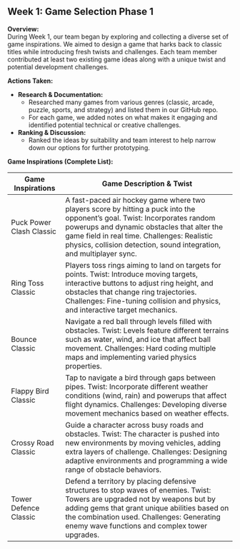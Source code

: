 ## Week 1: Game Selection Phase 1

**Overview:**  
During Week 1, our team began by exploring and collecting a diverse set of game inspirations. We aimed to design a game that harks back to classic titles while introducing fresh twists and challenges. Each team member contributed at least two existing game ideas along with a unique twist and potential development challenges.

**Actions Taken:**  
- **Research & Documentation:**  
  - Researched many games from various genres (classic, arcade, puzzle, sports, and strategy) and listed them in our GitHub repo.  
  - For each game, we added notes on what makes it engaging and identified potential technical or creative challenges.
- **Ranking & Discussion:**  
  - Ranked the ideas by suitability and team interest to help narrow down our options for further prototyping.

**Game Inspirations (Complete List):**

|Game Inspirations        |Game Description & Twist                                                                                                                                                                                                                                                                        |
|-------------------------|------------------------------------------------------------------------------------------------------------------------------------------------------------------------------------------------------------------------------------------------------------------------------------------------|
|Puck Power Clash Classic | A fast-paced air hockey game where two players score by hitting a puck into the opponent’s goal. Twist: Incorporates random powerups and dynamic obstacles that alter the game field in real time. Challenges: Realistic physics, collision detection, sound integration, and multiplayer sync.|
|Ring Toss Classic        | Players toss rings aiming to land on targets for points. Twist: Introduce moving targets, interactive buttons to adjust ring height, and obstacles that change ring trajectories. Challenges: Fine-tuning collision and physics, and interactive target mechanics.                             |
|Bounce Classic           | Navigate a red ball through levels filled with obstacles. Twist: Levels feature different terrains such as water, wind, and ice that affect ball movement. Challenges: Hard coding multiple maps and implementing varied physics properties.                                                   |
|Flappy Bird Classic      | Tap to navigate a bird through gaps between pipes. Twist: Incorporate different weather conditions (wind, rain) and powerups that affect flight dynamics. Challenges: Developing diverse movement mechanics based on weather effects.                                                          |
|Crossy Road Classic      | Guide a character across busy roads and obstacles. Twist: The character is pushed into new environments by moving vehicles, adding extra layers of challenge. Challenges: Designing adaptive environments and programming a wide range of obstacle behaviors.                                  |
|Tower Defence Classic    | Defend a territory by placing defensive structures to stop waves of enemies. Twist: Towers are upgraded not by weapons but by adding gems that grant unique abilities based on the combination used. Challenges: Generating enemy wave functions and complex tower upgrades.                   |

